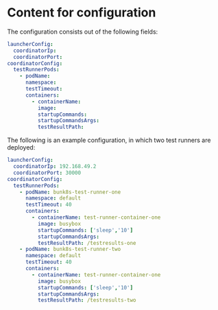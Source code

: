 # Content for configuration

The configuration consists out of the following fields:

```yaml
launcherConfig:
  coordinatorIp: 
  coordinatorPort:
coordinatorConfig:
  testRunnerPods:
    - podName:
      namespace: 
      testTimeout: 
      containers:
        - containerName:
          image:
          startupCommands:
          startupCommandsArgs:
          testResultPath:
```

The following is an example configuration, in which two test runners are deployed:

```yaml  
launcherConfig:
  coordinatorIp: 192.168.49.2
  coordinatorPort: 30000
coordinatorConfig:
  testRunnerPods:
    - podName: bunk8s-test-runner-one
      namespace: default 
      testTimeout: 40 
      containers:
        - containerName: test-runner-container-one
          image: busybox
          startupCommands: ['sleep','10']
          startupCommandsArgs:
          testResultPath: /testresults-one
    - podName: bunk8s-test-runner-two
      namespace: default
      testTimeout: 40
      containers:
        - containerName: test-runner-container-one
          image: busybox
          startupCommands: ['sleep','10']
          startupCommandsArgs: 
          testResultPath: /testresults-two
```
